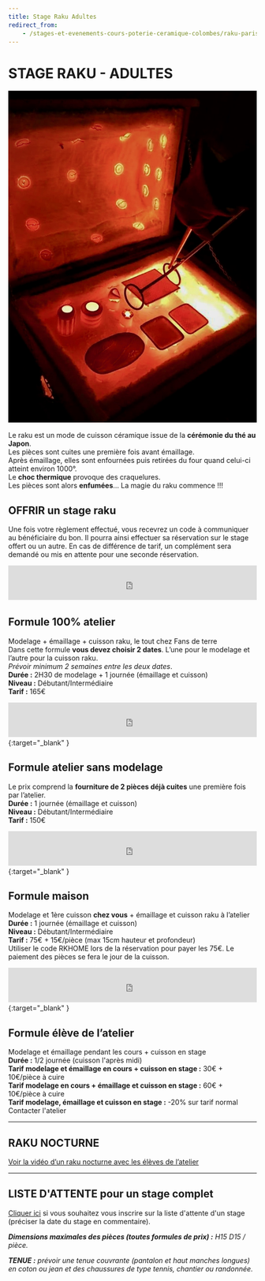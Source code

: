 ```yaml
---
title: Stage Raku Adultes
redirect_from:
    - /stages-et-evenements-cours-poterie-ceramique-colombes/raku-paris
---
```

# STAGE RAKU - ADULTES  


<img src="/images/raku-stages-poterie-fansdeterre-ceramique-colombes-paris.jpeg" class="image-stage">  

Le raku est un mode de cuisson céramique issue de la **cérémonie du thé au Japon**.  
Les pièces sont cuites une première fois avant émaillage.  
Après émaillage, elles sont enfournées puis retirées du four quand celui-ci atteint environ 1000°.  
Le **choc thermique** provoque des craquelures.  
Les pièces sont alors **enfumées**…
La magie du raku commence !!!  
  

## OFFRIR un stage raku
Une fois votre règlement effectué, vous recevrez un code à communiquer au bénéficiaire du bon. Il pourra ainsi effectuer sa réservation sur le stage offert ou un autre. En cas de différence de tarif, un complément sera demandé ou mis en attente pour une seconde réservation.  
<iframe id="haWidget" allowtransparency="true" src="https://www.helloasso.com/associations/fans-de-terre/evenements/bon-cadeau-2021-2022/widget-bouton" style="width: 100%; height: 70px; border: none;"></iframe>

## Formule 100% atelier  
Modelage + émaillage + cuisson raku, le tout chez Fans de terre   
Dans cette formule **vous devez choisir 2 dates**. L’une pour le modelage et l’autre pour la cuisson raku.  
*Prévoir minimum 2 semaines entre les deux dates*.    
**Durée :** 2H30 de modelage + 1 journée (émaillage et cuisson)  
**Niveau :** Débutant/Intermédiaire  
**Tarif :** 165€  
<iframe id="haWidget" allowtransparency="true" src="https://www.helloasso.com/associations/fans-de-terre/evenements/stages-raku-2021-2022/widget-bouton" style="width: 100%; height: 70px; border: none;"></iframe>{:target="_blank" }    

 
## Formule atelier sans modelage  
Le prix comprend la **fourniture de 2 pièces déjà cuites** une première fois par l’atelier.  
**Durée :** 1 journée (émaillage et cuisson)  
**Niveau :** Débutant/Intermédiaire  
**Tarif :** 150€  
<iframe id="haWidget" allowtransparency="true" src="https://www.helloasso.com/associations/fans-de-terre/evenements/stages-raku-2021-2022/widget-bouton" style="width: 100%; height: 70px; border: none;"></iframe>{:target="_blank" }      

## Formule maison  
Modelage et 1ère cuisson **chez vous** + émaillage et cuisson raku à l’atelier  
**Durée :** 1 journée (émaillage et cuisson)  
**Niveau :** Débutant/Intermédiaire  
**Tarif :** 75€ + 15€/pièce (max 15cm hauteur et profondeur)  
Utiliser le code RKHOME lors de la réservation pour payer les 75€. Le paiement des pièces se fera le jour de la cuisson.
<iframe id="haWidget" allowtransparency="true" src="https://www.helloasso.com/associations/fans-de-terre/evenements/stages-raku-2021-2022/widget-bouton" style="width: 100%; height: 70px; border: none;"></iframe>{:target="_blank" }  

## Formule élève de l’atelier  
Modelage et émaillage pendant les cours + cuisson en stage  
**Durée :** 1/2 journée (cuisson l'après midi)  
**Tarif modelage et émaillage en cours + cuisson en stage :** 30€ + 10€/pièce à cuire  
**Tarif modelage en cours + émaillage et cuisson en stage :** 60€ + 10€/pièce à cuire  
**Tarif modelage, émaillage et cuisson en stage :** -20% sur tarif normal  
Contacter l'atelier
  
---
## RAKU NOCTURNE  
[Voir la vidéo d’un raku nocturne avec les élèves de l’atelier](https://www.youtube.com/watch?v=EiUtPL2H8mU)
  
---


## LISTE D'ATTENTE pour un stage complet  
[Cliquer ici](https://docs.google.com/forms/d/e/1FAIpQLScDnAGxa7UlusJ0sVcahW_FnYDXCc4BQsAE5W8vGXzb9_z4pg/viewform?entry.1318731939&entry.625861564&entry.1682638982&entry.1661862399&entry.635975601) si vous souhaitez vous inscrire sur la liste d'attente d'un stage (préciser la date du stage en commentaire).  
 


***Dimensions maximales des pièces (toutes formules de prix) :** H15 D15 / pièce.*  

***TENUE :** prévoir une tenue couvrante (pantalon et haut manches longues) en coton ou jean et des chaussures de type tennis, chantier ou randonnée.*   


